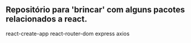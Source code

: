 ## Repositório para 'brincar' com alguns pacotes relacionados a react.

react-create-app
react-router-dom
express
axios

